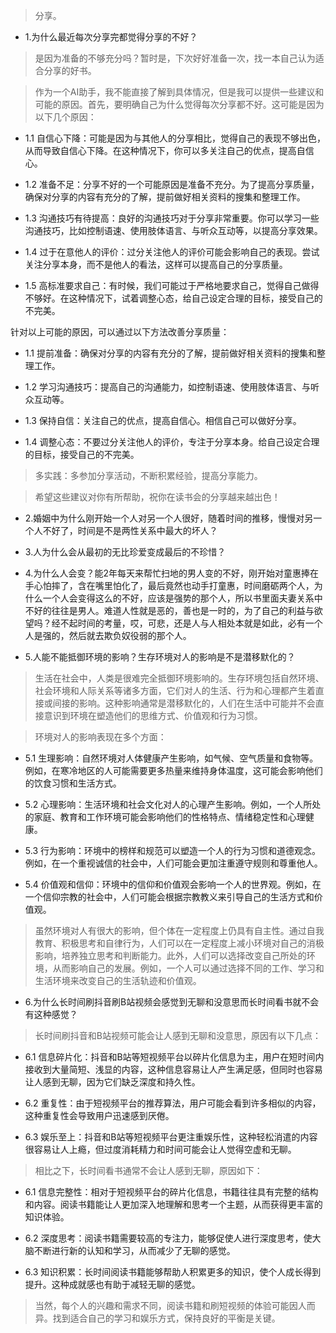 >分享。

- 1.为什么最近每次分享完都觉得分享的不好？

>是因为准备的不够充分吗？暂时是，下次好好准备一次，找一本自己认为适合分享的好书。

>作为一个AI助手，我不能直接了解到具体情况，但是我可以提供一些建议和可能的原因。首先，要明确自己为什么觉得每次分享都不好。这可能是因为以下几个原因：

- 1.1 自信心下降：可能是因为与其他人的分享相比，觉得自己的表现不够出色，从而导致自信心下降。在这种情况下，你可以多关注自己的优点，提高自信心。

- 1.2 准备不足：分享不好的一个可能原因是准备不充分。为了提高分享质量，确保对分享的内容有充分的了解，提前做好相关资料的搜集和整理工作。

- 1.3 沟通技巧有待提高：良好的沟通技巧对于分享非常重要。你可以学习一些沟通技巧，比如控制语速、使用肢体语言、与听众互动等，以提高分享效果。

- 1.4 过于在意他人的评价：过分关注他人的评价可能会影响自己的表现。尝试关注分享本身，而不是他人的看法，这样可以提高自己的分享质量。

- 1.5 高标准要求自己：有时候，我们可能过于严格地要求自己，觉得自己做得不够好。在这种情况下，试着调整心态，给自己设定合理的目标，接受自己的不完美。

针对以上可能的原因，可以通过以下方法改善分享质量：

- 1.1 提前准备：确保对分享的内容有充分的了解，提前做好相关资料的搜集和整理工作。

- 1.2 学习沟通技巧：提高自己的沟通能力，如控制语速、使用肢体语言、与听众互动等。

- 1.3 保持自信：关注自己的优点，提高自信心。相信自己可以做好分享。

- 1.4 调整心态：不要过分关注他人的评价，专注于分享本身。给自己设定合理的目标，接受自己的不完美。

>多实践：多参加分享活动，不断积累经验，提高分享能力。

>希望这些建议对你有所帮助，祝你在读书会的分享越来越出色！

- 2.婚姻中为什么刚开始一个人对另一个人很好，随着时间的推移，慢慢对另一个人不好了，时间是不是两性关系中最大的坏人？

- 3.人为什么会从最初的无比珍爱变成最后的不珍惜？

- 4.为什么人会变？能2年每天来帮忙扫地的男人变的不好，刚开始对童惠捧在手心怕摔了，含在嘴里怕化了，最后竟然也动手打童惠，时间磨砺两个人，为什么一个人会变得这么的不好，应该是强势的那个人，所以书里面夫妻关系中不好的往往是男人。难道人性就是恶的，善也是一时的，为了自己的利益与欲望吗？经不起时间的考量，哎，可悲，还是人与人相处本就是如此，必有一个人是强的，然后就去欺负奴役弱的那个人。

- 5.人能不能抵御环境的影响？生存环境对人的影响是不是潜移默化的？

>生活在社会中，人类是很难完全抵御环境影响的。生存环境包括自然环境、社会环境和人际关系等诸多方面，它们对人的生活、行为和心理都产生着直接或间接的影响。这种影响通常是潜移默化的，人们在生活中可能并不会直接意识到环境在塑造他们的思维方式、价值观和行为习惯。

>环境对人的影响表现在多个方面：

- 5.1 生理影响：自然环境对人体健康产生影响，如气候、空气质量和食物等。例如，在寒冷地区的人可能需要更多热量来维持身体温度，这可能会影响他们的饮食习惯和生活方式。

- 5.2 心理影响：生活环境和社会文化对人的心理产生影响。例如，一个人所处的家庭、教育和工作环境可能会影响他们的性格特点、情绪稳定性和心理健康。

- 5.3 行为影响：环境中的榜样和规范可以塑造一个人的行为习惯和道德观念。例如，在一个重视诚信的社会中，人们可能会更加注重遵守规则和尊重他人。

- 5.4 价值观和信仰：环境中的信仰和价值观会影响一个人的世界观。例如，在一个信仰宗教的社会中，人们可能会根据宗教教义来引导自己的生活方式和价值观。

>虽然环境对人有很大的影响，但个体在一定程度上仍具有自主性。通过自我教育、积极思考和自律行为，人们可以在一定程度上减小环境对自己的消极影响，培养独立思考和判断能力。此外，人们可以选择改变自己所处的环境，从而影响自己的发展。例如，一个人可以通过选择不同的工作、学习和生活环境来改变自己的生活轨迹和价值观。

- 6.为什么长时间刷抖音刷B站视频会感觉到无聊和没意思而长时间看书就不会有这种感觉？

>长时间刷抖音和B站视频可能会让人感到无聊和没意思，原因有以下几点：

- 6.1 信息碎片化：抖音和B站等短视频平台以碎片化信息为主，用户在短时间内接收到大量简短、浅显的内容，这种信息容易让人产生满足感，但同时也容易让人感到无聊，因为它们缺乏深度和持久性。

- 6.2 重复性：由于短视频平台的推荐算法，用户可能会看到许多相似的内容，这种重复性会导致用户迅速感到厌倦。

- 6.3 娱乐至上：抖音和B站等短视频平台更注重娱乐性，这种轻松消遣的内容很容易让人上瘾，但过度消耗精力和时间可能会让人觉得空虚和无聊。

>相比之下，长时间看书通常不会让人感到无聊，原因如下：

- 6.1 信息完整性：相对于短视频平台的碎片化信息，书籍往往具有完整的结构和内容。阅读书籍能让人更加深入地理解和思考一个主题，从而获得更丰富的知识体验。

- 6.2 深度思考：阅读书籍需要较高的专注力，能够促使人进行深度思考，使大脑不断进行新的认知和学习，从而减少了无聊的感觉。

- 6.3 知识积累：长时间阅读书籍能够帮助人积累更多的知识，使个人成长得到提升。这种成就感也有助于减轻无聊的感觉。

>当然，每个人的兴趣和需求不同，阅读书籍和刷短视频的体验可能因人而异。找到适合自己的学习和娱乐方式，保持良好的平衡是关键。
